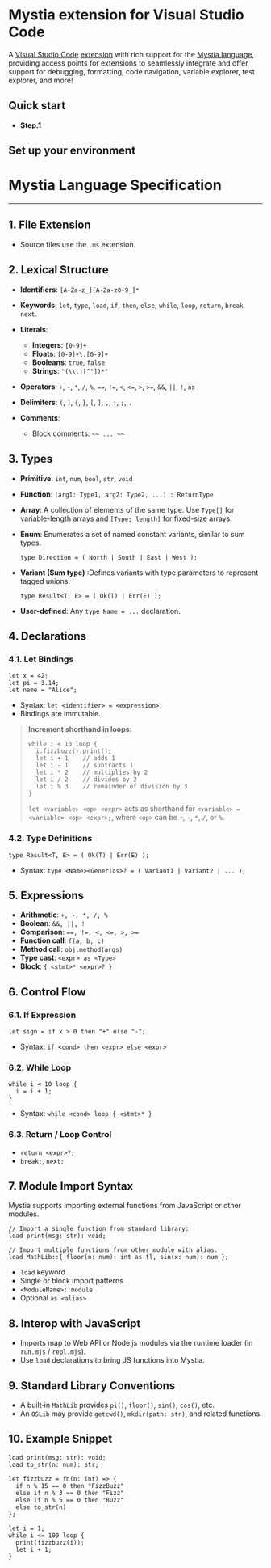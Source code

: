 # Mystia extension for Visual Studio Code

A [Visual Studio Code](https://code.visualstudio.com/) [extension](https://marketplace.visualstudio.com/VSCode) with rich support for the [Mystia language](https://github.com/KajizukaTaichi/mystia), providing access points for extensions to seamlessly integrate and offer support for debugging, formatting, code navigation, variable explorer, test explorer, and more!

## Quick start

-   **Step.1**  

## Set up your environment

<!-- use less words -->

# Mystia Language Specification
---

## 1. File Extension

* Source files use the `.ms` extension.

## 2. Lexical Structure

* **Identifiers**: `[A-Za-z_][A-Za-z0-9_]*`
* **Keywords**: `let`, `type`, `load`, `if`, `then`, `else`, `while`, `loop`, `return`, `break`, `next`.
* **Literals**:

  * **Integers**: `[0-9]+`
  * **Floats**: `[0-9]+\.[0-9]+`
  * **Booleans**: `true`, `false`
  * **Strings**: `"(\\.|[^"])*"`
* **Operators**: `+`, `-`, `*`, `/`, `%`, `==`, `!=`, `<`, `<=`, `>`, `>=`, `&&`, `||`, `!`, `as`
* **Delimiters**: `(`, `)`, `{`, `}`, `[`, `]`, `,`, `:`, `;`, `.`
* **Comments**:

  * Block comments: `~~ ... ~~`

## 3. Types

* **Primitive**: `int`, `num`, `bool`, `str`, `void`
* **Function**: `(arg1: Type1, arg2: Type2, ...) : ReturnType`
* **Array**: A collection of elements of the same type. Use `Type[]` for variable-length arrays and `[Type; length]` for fixed-size arrays.
* **Enum**: Enumerates a set of named constant variants, similar to sum types.

  ```ms
  type Direction = ( North | South | East | West );
  ```
* **Variant (Sum type)** :Defines variants with type parameters to represent tagged unions.

  ```ms
  type Result<T, E> = ( Ok(T) | Err(E) );
  ```
* **User-defined**: Any `type Name = ...` declaration.

## 4. Declarations

### 4.1. Let Bindings

```ms
let x = 42;
let pi = 3.14;
let name = "Alice";
```

* Syntax: `let <identifier> = <expression>;`
* Bindings are immutable.

> **Increment shorthand in loops:**
>
> ```ms
> while i < 10 loop {
>   i.fizzbuzz().print();
>   let i + 1    // adds 1
>   let i - 1    // subtracts 1
>   let i * 2    // multiplies by 2
>   let i / 2    // divides by 2
>   let i % 3    // remainder of division by 3
> }
> ```
>
> `let <variable> <op> <expr>` acts as shorthand for `<variable> = <variable> <op> <expr>;`, where `<op>` can be `+`, `-`, `*`, `/`, or `%`.

### 4.2. Type Definitions

```ms
type Result<T, E> = ( Ok(T) | Err(E) );
```

* Syntax: `type <Name><Generics>? = ( Variant1 | Variant2 | ... );`

## 5. Expressions

* **Arithmetic**: `+, -, *, /, %`
* **Boolean**: `&&, ||, !`
* **Comparison**: `==, !=, <, <=, >, >=`
* **Function call**: `f(a, b, c)`
* **Method call**: `obj.method(args)`
* **Type cast**: `<expr> as <Type>`
* **Block**: `{ <stmt>* <expr>? }`

## 6. Control Flow

### 6.1. If Expression

```ms
let sign = if x > 0 then "+" else "-";
```

* Syntax: `if <cond> then <expr> else <expr>`

### 6.2. While Loop

```ms
while i < 10 loop {
  i = i + 1;
}
```

* Syntax: `while <cond> loop { <stmt>* }`

### 6.3. Return / Loop Control

* `return <expr>?;`
* `break;`, `next;`

## 7. Module Import Syntax

Mystia supports importing external functions from JavaScript or other modules.

```ms
// Import a single function from standard library:
load print(msg: str): void;

// Import multiple functions from other module with alias:
load MathLib::{ floor(n: num): int as fl, sin(x: num): num };

```

* `load` keyword
* Single or block import patterns
* `<ModuleName>::module`
* Optional `as <alias>`

## 8. Interop with JavaScript

* Imports map to Web API or Node.js modules via the runtime loader (in `run.mjs` / `repl.mjs`).
* Use `load` declarations to bring JS functions into Mystia.

## 9. Standard Library Conventions

* A built‑in `MathLib` provides `pi()`, `floor()`, `sin()`, `cos()`, etc.
* An `OSLib` may provide `getcwd()`, `mkdir(path: str)`, and related functions.

## 10. Example Snippet

```ms
load print(msg: str): void;
load to_str(n: num): str;

let fizzbuzz = fn(n: int) => {
  if n % 15 == 0 then "FizzBuzz"
  else if n % 3 == 0 then "Fizz"
  else if n % 5 == 0 then "Buzz"
  else to_str(n)
};

let i = 1;
while i <= 100 loop {
  print(fizzbuzz(i));
  let i + 1;
}
```
